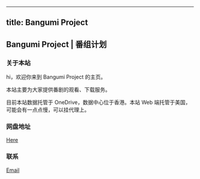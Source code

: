 ----------
title: Bangumi Project
----------

## Bangumi Project | 番组计划

### 关于本站

hi，欢迎你来到 Bangumi Project 的主页。

本站主要为大家提供番剧的观看、下载服务。

目前本站数据托管于 OneDrive，数据中心位于香港。本站 Web 端托管于美国，可能会有一点点慢，可以挂代理上。

### 网盘地址

[Here](https://pan.bangumiproject.cf)

### 联系

[Email](mailto:bangumiproject@outlook.com)
